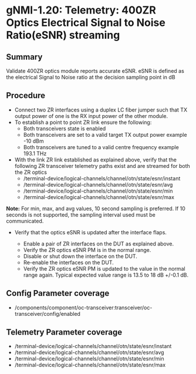 # gNMI-1.20: Telemetry: 400ZR Optics Electrical Signal to Noise Ratio(eSNR) streaming

## Summary

Validate 400ZR optics module reports accurate eSNR.
eSNR is defined as the electrical Signal to Noise ratio at the decision
sampling point in dB

## Procedure

*   Connect two ZR interfaces using a duplex LC fiber jumper such that TX
    output power of one is the RX input power of the other module.
*   To establish a point to point ZR link ensure the following:
      * Both transceivers state is enabled
      * Both transceivers are set to a valid target TX output power
        example -10 dBm
      * Both transceivers are tuned to a valid centre frequency
        example 193.1 THz
*   With the link ZR link established as explained above, verify that the
    following ZR transceiver telemetry paths exist and are streamed for both
    the ZR optics
    *   /terminal-device/logical-channels/channel/otn/state/esnr/instant
    *   /terminal-device/logical-channels/channel/otn/state/esnr/avg
    *   /terminal-device/logical-channels/channel/otn/state/esnr/min
    *   /terminal-device/logical-channels/channel/otn/state/esnr/max



**Note:** For min, max, and avg values, 10 second sampling is preferred. If 
          10 seconds is not supported, the sampling interval used must be
          communicated.


*   Verify that the optics eSNR is updated after the interface flaps.

    *   Enable a pair of ZR interfaces on the DUT as explained above.
    *   Verify the ZR optics eSNR PM is in the normal range.
    *   Disable or shut down the interface on the DUT.
    *   Re-enable the interfaces on the DUT.
    *   Verify the ZR optics eSNR PM is updated to the value in the normal
        range again. Typical expected value range is 13.5 to 18 dB +/-0.1 dB.

## Config Parameter coverage

*   /components/component/oc-transceiver:transceiver/oc-transceiver/config/enabled

## Telemetry Parameter coverage

*   /terminal-device/logical-channels/channel/otn/state/esnr/instant
*   /terminal-device/logical-channels/channel/otn/state/esnr/avg
*   /terminal-device/logical-channels/channel/otn/state/esnr/min
*   /terminal-device/logical-channels/channel/otn/state/esnr/max